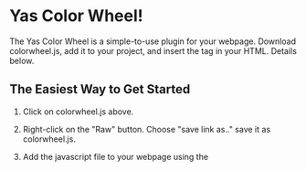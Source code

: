 # Yas Color Wheel!
The Yas Color Wheel is a simple-to-use plugin for your webpage. Download colorwheel.js, add it to your project, and insert the <color-picker> tag in your HTML. Details below.

## The Easiest Way to Get Started
1) Click on colorwheel.js above.

2) Right-click on the "Raw" button. Choose "save link as.." save it as colorwheel.js.

3) Add the javascript file to your webpage using the <script> tag. If you are using a bundler like webpack you can skip this step.

4) Add `<color-picker style="position: absolute"></color-picker>` tag to your document

Now you should have a color wheel and lightness slider on your page with default styles applied.

## Styling

The color picker style must include `position: absolute` or it's parent element must be `position: absolute`. This may change in future iterations. Adding a width attribute will adjust both height and width proportionally to avoid the wheel being skewed.

## Defaults
